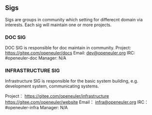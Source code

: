 ## Sigs

Sigs are groups in community which setting for differecnt domain via interests. 
Each sig will maintain one or more projects.

### DOC SIG

DOC SIG is responsible for doc maintain in community.
Project:      https://gitee.com/openeuler/docs
Email:        dev@openeuler.org
IRC:          #openeuler-doc
Manager:      N/A

### INFRASTRUCTURE SIG

Infrastructure SIG is responsible for the basic system building, 
e.g. development system, communicating systems.

Project：     https://gitee.com/openeuler/infrastructure
              https://gitee.com/openeuler/website
Email：       infra@openeuler.org
IRC：         #openeuler-infra
Manager:      N/A

